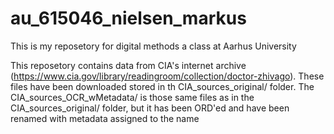# au_615046_nielsen_markus
This is my reposetory for digital methods a class at Aarhus University

This reposetory contains data from CIA's internet archive (https://www.cia.gov/library/readingroom/collection/doctor-zhivago). These files have been downloaded stored in th CIA_sources_original/ folder.
The CIA_sources_OCR_wMetadata/ is those same files as in the CIA_sources_original/ folder, but it has been ORD'ed and have been renamed with metadata assigned to the name
